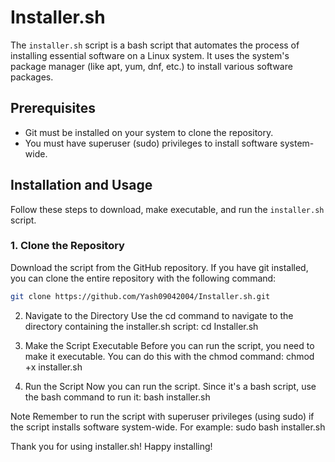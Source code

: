 # Installer.sh

The `installer.sh` script is a bash script that automates the process of installing essential software on a Linux system. It uses the system's package manager (like apt, yum, dnf, etc.) to install various software packages.

## Prerequisites

- Git must be installed on your system to clone the repository.
- You must have superuser (sudo) privileges to install software system-wide.

## Installation and Usage

Follow these steps to download, make executable, and run the `installer.sh` script.

### 1. Clone the Repository

Download the script from the GitHub repository. If you have git installed, you can clone the entire repository with the following command:

```bash
git clone https://github.com/Yash09042004/Installer.sh.git

```
2. Navigate to the Directory
Use the cd command to navigate to the directory containing the installer.sh script:
cd Installer.sh

3. Make the Script Executable
Before you can run the script, you need to make it executable. You can do this with the chmod command:
chmod +x installer.sh

4. Run the Script
Now you can run the script. Since it's a bash script, use the bash command to run it:
bash installer.sh

Note
Remember to run the script with superuser privileges (using sudo) if the script installs software system-wide. For example:
sudo bash installer.sh

Thank you for using installer.sh! Happy installing!
